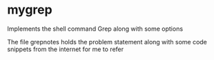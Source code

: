 # mygrep
Implements the shell command Grep along with some options

The file grepnotes holds the problem statement along with some code snippets from the internet for me to refer
